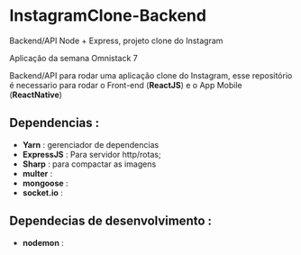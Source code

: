 # InstagramClone-Backend
Backend/API Node + Express, projeto clone do Instagram

Aplicação da semana Omnistack 7

Backend/API para rodar uma aplicação clone do Instagram, esse repositório é necessario para rodar o Front-end (**ReactJS**) e o 
App Mobile (**ReactNative**)

## Dependencias :

- **Yarn** : gerenciador de dependencias
- **ExpressJS** : Para servidor http/rotas;
- **Sharp** : para compactar as imagens
- **multer** :
- **mongoose** :
- **socket.io** :

## Dependecias de desenvolvimento : 

- **nodemon** :
